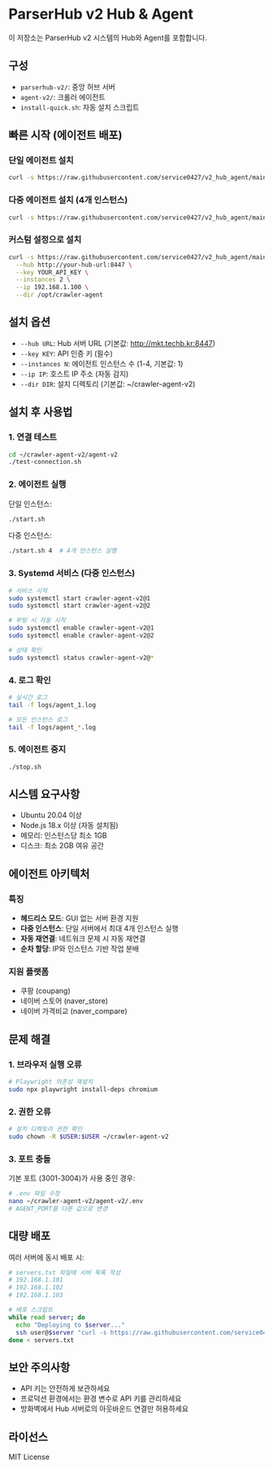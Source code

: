# ParserHub v2 Hub & Agent

이 저장소는 ParserHub v2 시스템의 Hub와 Agent를 포함합니다.

## 구성

- `parserhub-v2/`: 중앙 허브 서버
- `agent-v2/`: 크롤러 에이전트
- `install-quick.sh`: 자동 설치 스크립트

## 빠른 시작 (에이전트 배포)

### 단일 에이전트 설치

```bash
curl -s https://raw.githubusercontent.com/service0427/v2_hub_agent/main/install-quick.sh | bash -s -- --key YOUR_API_KEY
```

### 다중 에이전트 설치 (4개 인스턴스)

```bash
curl -s https://raw.githubusercontent.com/service0427/v2_hub_agent/main/install-quick.sh | bash -s -- --key YOUR_API_KEY --instances 4
```

### 커스텀 설정으로 설치

```bash
curl -s https://raw.githubusercontent.com/service0427/v2_hub_agent/main/install-quick.sh | bash -s -- \
  --hub http://your-hub-url:8447 \
  --key YOUR_API_KEY \
  --instances 2 \
  --ip 192.168.1.100 \
  --dir /opt/crawler-agent
```

## 설치 옵션

- `--hub URL`: Hub 서버 URL (기본값: http://mkt.techb.kr:8447)
- `--key KEY`: API 인증 키 (필수)
- `--instances N`: 에이전트 인스턴스 수 (1-4, 기본값: 1)
- `--ip IP`: 호스트 IP 주소 (자동 감지)
- `--dir DIR`: 설치 디렉토리 (기본값: ~/crawler-agent-v2)

## 설치 후 사용법

### 1. 연결 테스트

```bash
cd ~/crawler-agent-v2/agent-v2
./test-connection.sh
```

### 2. 에이전트 실행

단일 인스턴스:
```bash
./start.sh
```

다중 인스턴스:
```bash
./start.sh 4  # 4개 인스턴스 실행
```

### 3. Systemd 서비스 (다중 인스턴스)

```bash
# 서비스 시작
sudo systemctl start crawler-agent-v2@1
sudo systemctl start crawler-agent-v2@2

# 부팅 시 자동 시작
sudo systemctl enable crawler-agent-v2@1
sudo systemctl enable crawler-agent-v2@2

# 상태 확인
sudo systemctl status crawler-agent-v2@*
```

### 4. 로그 확인

```bash
# 실시간 로그
tail -f logs/agent_1.log

# 모든 인스턴스 로그
tail -f logs/agent_*.log
```

### 5. 에이전트 중지

```bash
./stop.sh
```

## 시스템 요구사항

- Ubuntu 20.04 이상
- Node.js 18.x 이상 (자동 설치됨)
- 메모리: 인스턴스당 최소 1GB
- 디스크: 최소 2GB 여유 공간

## 에이전트 아키텍처

### 특징
- **헤드리스 모드**: GUI 없는 서버 환경 지원
- **다중 인스턴스**: 단일 서버에서 최대 4개 인스턴스 실행
- **자동 재연결**: 네트워크 문제 시 자동 재연결
- **순차 할당**: IP와 인스턴스 기반 작업 분배

### 지원 플랫폼
- 쿠팡 (coupang)
- 네이버 스토어 (naver_store)
- 네이버 가격비교 (naver_compare)

## 문제 해결

### 1. 브라우저 실행 오류

```bash
# Playwright 의존성 재설치
sudo npx playwright install-deps chromium
```

### 2. 권한 오류

```bash
# 설치 디렉토리 권한 확인
sudo chown -R $USER:$USER ~/crawler-agent-v2
```

### 3. 포트 충돌

기본 포트 (3001-3004)가 사용 중인 경우:
```bash
# .env 파일 수정
nano ~/crawler-agent-v2/agent-v2/.env
# AGENT_PORT를 다른 값으로 변경
```

## 대량 배포

여러 서버에 동시 배포 시:

```bash
# servers.txt 파일에 서버 목록 작성
# 192.168.1.101
# 192.168.1.102
# 192.168.1.103

# 배포 스크립트
while read server; do
  echo "Deploying to $server..."
  ssh user@$server "curl -s https://raw.githubusercontent.com/service0427/v2_hub_agent/main/install-quick.sh | bash -s -- --key YOUR_KEY --instances 4 --ip $server"
done < servers.txt
```

## 보안 주의사항

- API 키는 안전하게 보관하세요
- 프로덕션 환경에서는 환경 변수로 API 키를 관리하세요
- 방화벽에서 Hub 서버로의 아웃바운드 연결만 허용하세요

## 라이선스

MIT License